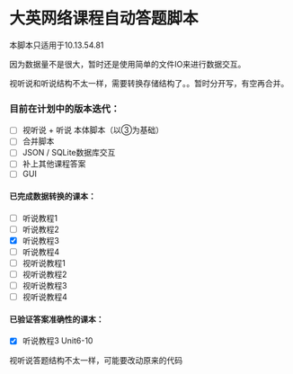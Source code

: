 # 大英网络课程自动答题脚本
本脚本只适用于10.13.54.81

因为数据量不是很大，暂时还是使用简单的文件IO来进行数据交互。

视听说和听说结构不太一样，需要转换存储结构了。。暂时分开写，有空再合并。

### 目前在计划中的版本迭代：

- [ ] 视听说 + 听说 本体脚本（以③为基础）
- [ ] 合并脚本
- [ ] JSON / SQLite数据库交互
- [ ] 补上其他课程答案
- [ ] GUI

#### 已完成数据转换的课本：

- [ ] 听说教程1
- [ ] 听说教程2
- [x] 听说教程3
- [ ] 听说教程4
- [ ] 视听说教程1
- [ ] 视听说教程2
- [ ] 视听说教程3
- [ ] 视听说教程4

#### 已验证答案准确性的课本：

- [x] 听说教程3 Unit6-10


视听说答题结构不太一样，可能要改动原来的代码
